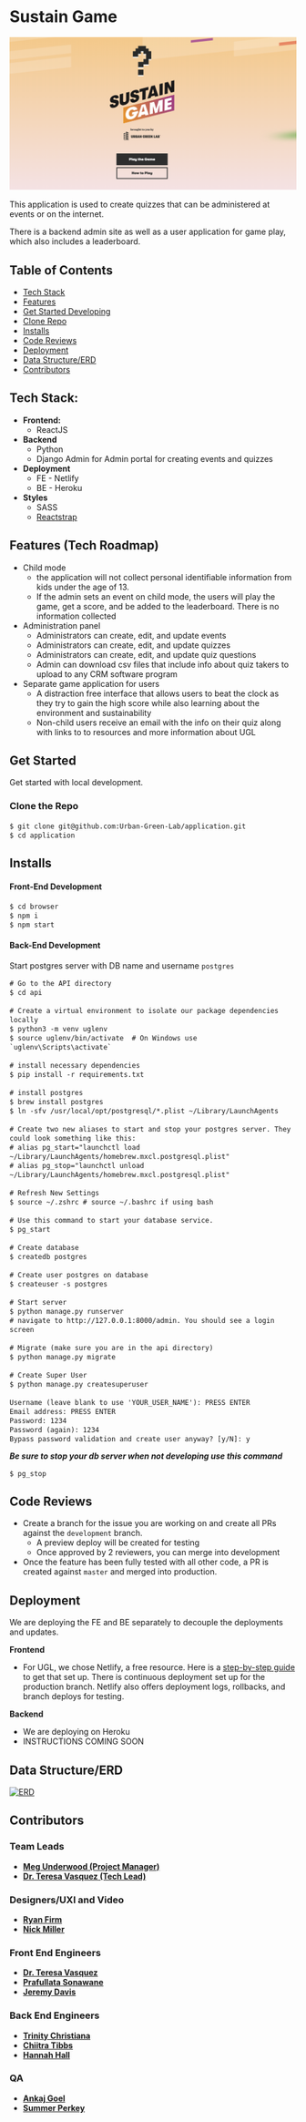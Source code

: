 # Sustain Game

![Sustain Game](./sgss.png)

This application is used to create quizzes that can be administered at events or on the internet.

There is a backend admin site as well as a user application for game play, which also includes a leaderboard.

## Table of Contents
- [Tech Stack](#tech-stack)
- [Features](#features-tech-roadmap)
- [Get Started Developing](#get-started)
- [Clone Repo](#clone-the-repo)
- [Installs](#installs)
- [Code Reviews](#code-reviews)
- [Deployment](#deployment)
- [Data Structure/ERD](#data-structureerd)
- [Contributors](#contributors)

## Tech Stack:
- **Frontend:**
  - ReactJS
- **Backend**
  - Python
  - Django Admin for Admin portal for creating events and quizzes
- **Deployment**
  - FE - Netlify 
  - BE - Heroku
- **Styles**
  - SASS
  - [Reactstrap](https://reactstrap.github.io/)

## Features (Tech Roadmap)
- Child mode
    - the application will not collect personal identifiable information from kids under the age of 13. 
    - If the admin sets an event on child mode, the users will play the game, get a score, and be added to the leaderboard. There is no information collected
- Administration panel
    - Administrators can create, edit, and update events
    - Administrators can create, edit, and update quizzes
    - Administrators can create, edit, and update quiz questions
    - Admin can download csv files that include info about quiz takers to upload to any CRM software program
- Separate game application for users
    - A distraction free interface that allows users to beat the clock as they try to gain the high score while also learning about the environment and sustainability
    - Non-child users receive an email with the info on their quiz along with links to to resources and more information about UGL

## Get Started
Get started with local development. 

### Clone the Repo
```
$ git clone git@github.com:Urban-Green-Lab/application.git
$ cd application
```

## Installs
#### Front-End Development
```shell
$ cd browser
$ npm i
$ npm start
```

#### Back-End Development
Start postgres server with DB name and username `postgres`

```shell
# Go to the API directory
$ cd api

# Create a virtual environment to isolate our package dependencies locally
$ python3 -m venv uglenv
$ source uglenv/bin/activate  # On Windows use `uglenv\Scripts\activate`

# install necessary dependencies
$ pip install -r requirements.txt

# install postgres
$ brew install postgres
$ ln -sfv /usr/local/opt/postgresql/*.plist ~/Library/LaunchAgents

# Create two new aliases to start and stop your postgres server. They could look something like this:
# alias pg_start="launchctl load ~/Library/LaunchAgents/homebrew.mxcl.postgresql.plist"
# alias pg_stop="launchctl unload ~/Library/LaunchAgents/homebrew.mxcl.postgresql.plist"

# Refresh New Settings
$ source ~/.zshrc # source ~/.bashrc if using bash

# Use this command to start your database service.
$ pg_start 

# Create database
$ createdb postgres

# Create user postgres on database
$ createuser -s postgres

# Start server 
$ python manage.py runserver
# navigate to http://127.0.0.1:8000/admin. You should see a login screen

# Migrate (make sure you are in the api directory)
$ python manage.py migrate

# Create Super User
$ python manage.py createsuperuser

Username (leave blank to use 'YOUR_USER_NAME'): PRESS ENTER
Email address: PRESS ENTER
Password: 1234
Password (again): 1234
Bypass password validation and create user anyway? [y/N]: y
```
***Be sure to stop your db server when not developing use this command***
```shell
$ pg_stop
```

<!-- TODO: REMOVE FOR PRODUCTION -->
## Code Reviews
- Create a branch for the issue you are working on and create all PRs against the `development` branch.
  - A preview deploy will be created for testing
  - Once approved by 2 reviewers, you can merge into development
- Once the feature has been fully tested with all other code, a PR is created against `master` and merged into production.

## Deployment
We are deploying the FE and BE separately to decouple the deployments and updates.

**Frontend**
- For UGL, we chose Netlify, a free resource. Here is a [step-by-step guide](https://www.netlify.com/blog/2016/09/29/a-step-by-step-guide-deploying-on-netlify/) to get that set up. There is continuous deployment set up for the production branch. Netlify also offers deployment logs, rollbacks, and branch deploys for testing.

**Backend**
- We are deploying on Heroku
- INSTRUCTIONS COMING SOON

## Data Structure/ERD
[![ERD](./ugl_erd.png)](https://dbdiagram.io/d/5f95f1fa3a78976d7b79179a)

## Contributors
### Team Leads
- <a href="https://github.com/meg723" target="_blank">**Meg Underwood (Project Manager)**</a>
- <a href="https://github.com/drteresavasquez" target="_blank">**Dr. Teresa Vasquez (Tech Lead)**</a>

### Designers/UXI and Video
- <a href="https://github.com/ryan-firm" target="_blank">**Ryan Firm**</a>
- <a href="#" target="_blank">**Nick	Miller**</a>

### Front End Engineers
- <a href="https://github.com/drteresavasquez" target="_blank">**Dr. Teresa Vasquez**</a>
- <a href="https://github.com/prafullatass" target="_blank">**Prafullata	Sonawane**</a>
- <a href="https://github.com/jeremybdavis" target="_blank">**Jeremy Davis**</a>

### Back End Engineers
- <a href="https://github.com/TrinityTerry" target="_blank">**Trinity Christiana**</a>
- <a href="https://github.com/RefreshingChi" target="_blank">**Chiitra Tibbs**</a>
- <a href="https://github.com/hannahhall" target="_blank">**Hannah Hall**</a>

### QA
- <a href="https://github.com/ankajgoel" target="_blank">**Ankaj Goel**</a>
- <a href="#" target="_blank">**Summer Perkey**</a>
